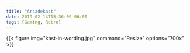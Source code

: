 ```yaml
---
title: "Arcadekast"
date: 2019-02-14T15:36:09-06:00
tags: [Gaming, Retro]
---
```


{{< figure img="kast-in-wording.jpg" command="Resize" options="700x" >}}